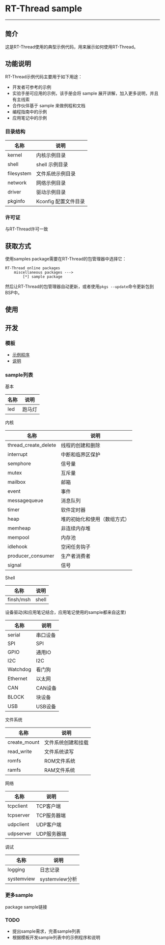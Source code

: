 # RT-Thread sample #

---

## 简介 ##

这是RT-Thread使用的典型示例代码，用来展示如何使用RT-Thread。

## 功能说明 ##

RT-Thread示例代码主要用于如下用途：

* 开发者可参考的示例
* 实验手册可应用的示例，该手册会将 sample 展开讲解，加入更多说明，并且有主线索
* 合作伙伴基于 sample 来做例程和文档
* 编程指南中的示例
* 应用笔记中的示例

### 目录结构 ###

| 名称 | 说明 |
| ---- | ---- |
| kernel | 内核示例目录 |
| shell | shell 示例目录 |
| filesystem | 文件系统示例目录 |
| network | 网络示例目录 |
| driver | 驱动示例目录 |
| pkginfo | Kconfig 配置文件目录 |

### 许可证 ###

与RT-Thread许可一致

## 获取方式 ##

使用samples package需要在RT-Thread的包管理器中选择它：

    RT-Thread online packages
        miscellaneous packages --->
            [*] sample package

然后让RT-Thread的包管理器自动更新，或者使用`pkgs --update`命令更新包到BSP中。

## 使用 ##

## 开发 ##

### 模板 ###

* [示例程序](kernel/sample/sample.c)
* [说明](kernel/sample/README.md)

### sample列表 ###

基本

| 名称 | 说明 |
| ---- | ---- |
| led | 跑马灯 |

内核

| 名称 | 说明 |
| ---- | ---- |
| thread_create_delete | 线程的创建和删除 |
| interrupt | 中断和临界区保护 |
| semphore | 信号量 |
| mutex | 互斥量 |
| mailbox | 邮箱 |
| event | 事件 |
| messagequeue | 消息队列 |
| timer | 软件定时器 |
| heap | 堆的初始化和使用（数组方式） |
| memheap | 非连续内存堆 |
| mempool | 内存池 |
| idlehook | 空闲任务钩子 |
| producer_consumer | 生产者消费者 |
| signal | 信号 |

Shell

| 名称 | 说明 |
| ---- | ---- |
| finsh/msh | shell |

设备驱动(和应用笔记结合，应用笔记使用的sample都来自这里)

| 名称 | 说明 |
| ---- | ---- |
| serial | 串口设备 |
| SPI | SPI |
| GPIO | 通用IO |
| I2C | I2C |
| Watchdog | 看门狗 |
| Ethernet | 以太网 |
| CAN | CAN设备 |
| BLOCK | 块设备 |
| USB | USB设备 |

文件系统

| 名称 | 说明 |
| ---- | ---- |
| create_mount | 文件系统创建和挂载 |
| read_write | 文件系统读写 |
| romfs | ROM文件系统 |
| ramfs | RAM文件系统 |

网络

| 名称 | 说明 |
| ---- | ---- |
| tcpclient | TCP客户端 |
| tcpserver | TCP服务器端 |
| udpclient | UDP客户端 |
| udpserver | UDP服务器端 |

调试

| 名称 | 说明 |
| ---- | ---- |
| logging | 日志记录 |
| systemview | systemview分析 |

### 更多sample ###

package sample链接

### TODO ###

* 提出sample需求，完善sample列表
* 根据模板开发sample列表中的示例程序和说明